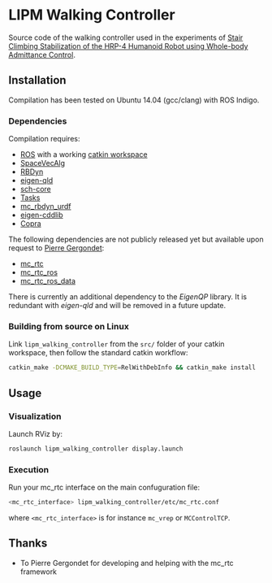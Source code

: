 # LIPM Walking Controller

Source code of the walking controller used in the experiments of [Stair
Climbing Stabilization of the HRP-4 Humanoid Robot using Whole-body Admittance
Control](https://hal.archives-ouvertes.fr/hal-01875387/document).

## Installation

Compilation has been tested on Ubuntu 14.04 (gcc/clang) with ROS Indigo.

### Dependencies

Compilation requires:

* [ROS](http://www.ros.org/) with a working [catkin workspace](http://wiki.ros.org/catkin/Tutorials/create_a_workspace)
* [SpaceVecAlg](https://github.com/jrl-umi3218/SpaceVecAlg)
* [RBDyn](https://github.com/jrl-umi3218/RBDyn/)
* [eigen-qld](https://github.com/jrl-umi3218/eigen-qld)
* [sch-core](https://github.com/jrl-umi3218/sch-core)
* [Tasks](https://github.com/jrl-umi3218/Tasks/)
* [mc\_rbdyn\_urdf](https://github.com/jrl-umi3218/mc_rbdyn_urdf)
* [eigen-cddlib](https://github.com/vsamy/eigen-cddlib)
* [Copra](https://github.com/vsamy/Copra-deprecated)

The following dependencies are not publicly released yet but available upon
request to [Pierre Gergondet](mailto:pierre.gergondet@gmail.com):

* [mc\_rtc](https://gite.lirmm.fr/multi-contact/mc_rtc)
* [mc\_rtc\_ros](https://gite.lirmm.fr/multi-contact/mc_rtc_ros)
* [mc\_rtc\_ros\_data](https://gite.lirmm.fr/multi-contact/mc_rtc_ros_data)

There is currently an additional dependency to the *EigenQP* library. It is
redundant with *eigen-qld* and will be removed in a future update.

### Building from source on Linux

Link `lipm_walking_controller` from the ``src/`` folder of your catkin
workspace, then follow the standard catkin workflow:

```sh
catkin_make -DCMAKE_BUILD_TYPE=RelWithDebInfo && catkin_make install
```

## Usage

### Visualization

Launch RViz by:
```sh
roslaunch lipm_walking_controller display.launch
```

### Execution

Run your mc\_rtc interface on the main confuguration file:
```sh
<mc_rtc_interface> lipm_walking_controller/etc/mc_rtc.conf
```
where ``<mc_rtc_interface>`` is for instance ``mc_vrep`` or ``MCControlTCP``.

## Thanks

- To Pierre Gergondet for developing and helping with the mc\_rtc framework
